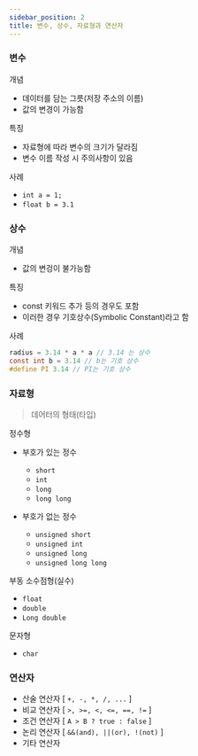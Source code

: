 ```yaml
---
sidebar_position: 2
title: 변수, 상수, 자료형과 연산자
---
```


### 변수

개념

- 데이터를 담는 그릇(저장 주소의 이름)
- 값의 변경이 가능함

특징

- 자료형에 따라 변수의 크기가 달라짐
- 변수 이름 작성 시 주의사항이 있음

사례

- `int a = 1;`
- `float b = 3.1`

### 상수

개념

- 값의 변겅이 불가능함

특징

- const 키워드 추가 등의 경우도 포함
- 이러한 경우 기호상수(Symbolic Constant)라고 함

사례

```c
radius = 3.14 * a * a // 3.14 는 상수
const int b = 3.14 // b는 기호 상수
#define PI 3.14 // PI는 기호 상수
```

### 자료형

> 데어터의 형태(타입)

정수형

- 부호가 있는 정수

  - `short`
  - `int`
  - `long`
  - `long long`

- 부호가 없는 정수

  - `unsigned short`
  - `unsigned int`
  - `unsigned long`
  - `unsigned long long`

부동 소수점형(실수)

- `float`
- `double`
- `Long double`

문자형

- `char`

### 연산자

- 산술 연산자 [ `+, -, *, /, ...` ]
- 비교 연산자 [ `>, >=, <, <=, ==, !=` ]
- 조건 연산자 [ `A > B ? true : false` ]
- 논리 연산자 [ `&&(and), ||(or), !(not)` ]
- 기타 연산자
